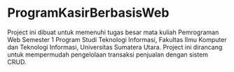 # ProgramKasirBerbasisWeb
Project ini dibuat untuk memenuhi tugas besar mata kuliah Pemrograman Web Semester 1 Program Studi Teknologi Informasi, Fakultas Ilmu Komputer dan Teknologi Informasi, Universitas Sumatera Utara. Project ini dirancang untuk mempermudah pengelolaan transaksi penjualan dengan sistem CRUD.
